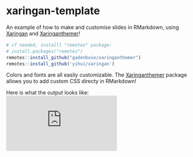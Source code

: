 # xaringan-template

An example of how to make and customise slides in RMarkdown, using [Xaringan](https://github.com/yihui/xaringan) and [Xaringanthemer](https://pkg.garrickadenbuie.com/xaringanthemer/)!

``` r
# if needed, installl "remotes" package:
# install.packages("remotes")
remotes::install_github("gadenbuie/xaringanthemer")
remotes::install_github('yihui/xaringan')
```

Colors and fonts are all easily customizable. The [Xaringanthemer](https://pkg.garrickadenbuie.com/xaringanthemer/) package allows you to add custom CSS directy in RMarkdown!

Here is what the output looks like: ![Output](https://github.com/sophieehill/xaringan-template/blob/master/xaringan-template-output.pdf)
